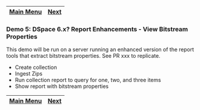 [Main Menu](..)    | [Next](../demo6)
------------------ | -----------------

### Demo 5: DSpace 6.x? Report Enhancements - View Bitstream Properties

This demo will be run on a server running an enhanced version of the report tools that extract bitstream properties. See PR xxx to replicate.

- Create collection
- Ingest Zips
- Run collection report to query for one, two, and three items
- Show report with bitstream properties

[Main Menu](..)    | [Next](../demo6)
------------------ | -----------------
